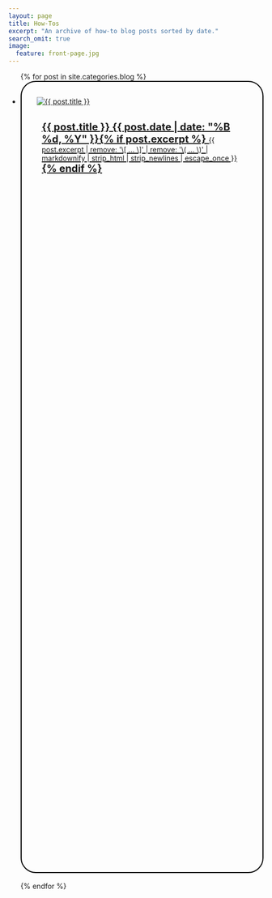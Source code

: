 ```yaml
---
layout: page
title: How-Tos
excerpt: "An archive of how-to blog posts sorted by date."
search_omit: true
image:
  feature: front-page.jpg
---
```


<ul class="post-list">
{% for post in site.categories.blog %} 
  <li style="height: 40%; border: 2px solid black; border-radius: 30px;">
  	<div class="row">
  		<div class="col-sm-6" style="margin: 30px;">
  			<a href="{{ site.url }}{{ post.url }}">
         <img src="{{ site.url }}/images/{{ post.image.feature }}" alt="{{ post.title }}">
        </a>
  		</div>
  		<div class="col-sm-6" style="margin: 0 40px;">
		  	<article>
          <a href="{{ site.url }}{{ post.url }}" style="font-size: 20px; font-weight: bold;"> {{ post.title }} <span class="entry-date"><time datetime="{{ post.date | date_to_xmlschema }}">{{ post.date | date: "%B %d, %Y" }}</time></span>{% if post.excerpt %} <span class="excerpt" style="font-size: 14px; font-weight: normal;">{{ post.excerpt | remove: '\[ ... \]' | remove: '\( ... \)' | markdownify | strip_html | strip_newlines | escape_once }}</span>{% endif %}
          </a>
        </article>
	  	</div>
  	</div>
  </li>
  <br>
{% endfor %}
</ul>
